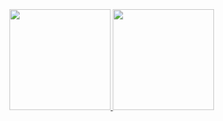 <div>
  <a href="https://github.com/hellohejinyu">
  <img height="180em" src="https://github-readme-stats.vercel.app/api?username=hellohejinyu&count_private=true&show_icons=true"/>
  <img height="180em" src="https://github-readme-stats.vercel.app/api/top-langs/?username=hellohejinyu&layout=compact&langs_count=8"/>
</div>
